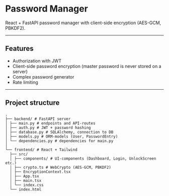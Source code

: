 # Password Manager

React + FastAPI password manager with client-side encryption (AES-GCM, PBKDF2).

---

## Features
- Authorization with JWT
- Client-side password encryption (master password is never stored on a server)
- Complex password generator
- Rate limiting

---

## Project structure
```
.
├── backend/ # FastAPI server
│ ├── main.py # endpoints and API-routes
│ ├── auth.py # JWT + password hashing
│ ├── database.py # SQLAlchemy, connection to DB
│ ├── models.py # ORM-models (User, PasswordEntry)
│ └── dependencies.py # dependencies for main.py
│
└── frontend/ # React + Tailwind
  ├── src/
  │ ├── components/ # UI-components (Dashboard, Login, UnlockScreen etc.)
  │ ├── crypto.ts # WebCrypto (AES-GCM, PBKDF2)
  │ ├── EncryptionContext.tsx
  │ ├── App.tsx
  │ ├── main.tsx
  │ └── index.css
  └── index.html
```
